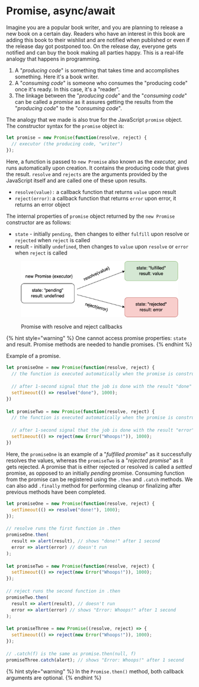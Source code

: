 # Promise, async/await

Imagine you are a popular book writer, and you are planning to release a new book on a certain day.  Readers who have an interest in this book are adding this book to their wishlist and are notified when published or even if the release day got postponed too.  On the release day, everyone gets notified and can buy the book making all parties happy.  This is a real-life analogy that happens in programming. &#x20;

1. A "_producing code_" is something that takes time and accomplishes something. Here it's a book writer.
2. A "_consuming code_" is someone who consumes the "producing code" once it's ready. In this case, it's a "reader".
3. The linkage between the "_producing code_" and the "_consuming code_"  can be called a _promise_ as it assures getting the results from the "_producing code_" to the "_consuming code_".

The analogy that we made is also true for the JavaScript  `promise` object. The constructor syntax for the `promise` object is:

```javascript
let promise = new Promise(function(resolve, reject) {
  // executor (the producing code, "writer")
});
```

Here, a function is passed to  `new Promise` also known as the _executor,_ and runs automatically upon creation. It contains the producing code that gives the result. `resolve` and `rejects` are the arguments provided by the JavaScript itself and are called one of these upon results.

* `resolve(value):`  a callback function that returns `value` upon result
* `reject(error)`:  a callback function that returns `error` upon error, it returns an error object

The internal properties of  `promise` object returned by the `new Promise` constructor are as follows:&#x20;

* `state` - initially `pending,` then changes to either `fulfill` upon resolve  or `rejected` when `reject`  is called
* result - initially `undefined`, then changes to `value` upon `resolve` or `error` when `reject`  is called

<figure><img src="../.gitbook/assets/async_await.png" alt=""><figcaption><p>Promise with resolve and reject callbacks</p></figcaption></figure>

{% hint style="warning" %}
One cannot access promise properties: `state` and result. Promise methods are needed to handle promises.
{% endhint %}

Example of a promise.

```javascript
let promiseOne = new Promise(function(resolve, reject) {
  // the function is executed automatically when the promise is constructed

  // after 1-second signal that the job is done with the result "done"
  setTimeout(() => resolve("done"), 1000);
})

let promiseTwo = new Promise(function(resolve, reject) {
  // the function is executed automatically when the promise is constructed

  // after 1-second signal that the job is done with the result "error"
  setTimeout(() => reject(new Error("Whoops!")), 1000);
})
```

Here, the `promiseOne` is an example of a "_fulfilled promise_" as it successfully resolves the values, whereas the `promiseTwo` is a "_rejected promise_" as it gets rejected.  A promise that is either rejected or resolved is called a _settled_ promise, as opposed to an initially _pending_ promise. Consuming function from the promise can be registered using the `.then` and `.catch` methods.  We can also add  `.finally` method for performing cleanup or finalizing after previous methods have been completed.

```javascript
let promiseOne = new Promise(function(resolve, reject) {
  setTimeout(() => resolve("done!"), 1000);
});

// resolve runs the first function in .then
promiseOne.then(
  result => alert(result), // shows "done!" after 1 second
  error => alert(error) // doesn't run
);

let promiseTwo = new Promise(function(resolve, reject) {
  setTimeout(() => reject(new Error("Whoops!")), 1000);
});

// reject runs the second function in .then
promiseTwo.then(
  result => alert(result), // doesn't run
  error => alert(error) // shows "Error: Whoops!" after 1 second
);

let promiseThree = new Promise((resolve, reject) => {
  setTimeout(() => reject(new Error("Whoops!")), 1000);
});

// .catch(f) is the same as promise.then(null, f)
promiseThree.catch(alert); // shows "Error: Whoops!" after 1 second
```

{% hint style="warning" %}
In the `Promise.then()` method, both callback arguments are optional.
{% endhint %}
